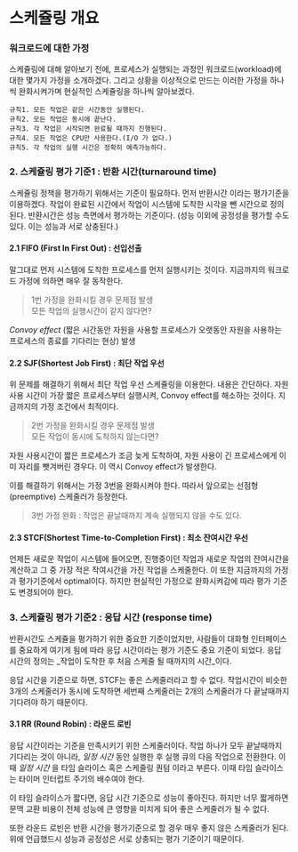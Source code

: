 # 스케쥴링 개요

### 워크로드에 대한 가정

스케쥴링에 대해 알아보기 전에, 프로세스가 실행되는 과정인 워크로드(workload)에 대한 몇가지 가정을 소개하겠다. 그리고 상황을 이상적으로 만드는 이러한 가정을 하나씩 완화시켜가며 현실적인 스케쥴링을 하나씩 알아보겠다.

```
규칙1. 모든 작업은 같은 시간동안 실행된다.
규칙2. 모든 작업은 동시에 끝난다.
규칙3. 각 작업은 시작되면 완료될 때까지 진행된다.
규칙4. 모든 작업은 CPU만 사용한다.(I/O 가 없다.)
규칙5. 각 작업의 실행 시간은 정확히 예측가능하다.
```

### 2. 스케쥴링 평가 기준1 : 반환 시간(turnaround time)

스케쥴링 정책을 평가하기 위해서는 기준이 필요하다. 먼저 반환시간 이라는 평가기준을 이용하겠다. 작업이 완료된 시간에서 작업이 시스템에 도착한 시각을 뺀 시간으로 정의된다. 반환시간은 성능 측면에서 평가하는 기준이다. (성능 이외에 공정성을 평가할 수도 있다. 이는 성능과 서로 상충된다.)

#### 2.1 FIFO (First In First Out) : 선입선출

말그대로 먼저 시스템에 도착한 프로세스를 먼저 실행시키는 것이다. 지금까지의 워크로드 가정에 의하면 매우 잘 동작한다.

> 1번 가정을 완화시킬 경우 문제점 발생\
> 모든 작업의 실행시간이 같지 않다면?

_Convoy effect_ (짧은 시간동안 자원을 사용할 프로세스가 오랫동안 자원을 사용하는 프로세스의 종료를 기다리는 현상) 발생

#### 2.2 SJF(Shortest Job First) : 최단 작업 우선

위 문제를 해결하기 위해서 최단 작업 우선 스케쥴링을 이용한다. 내용은 간단하다. 자원 사용 시간이 가장 짧은 프로세스부터 실행시켜, Convoy effect를 해소하는 것이다. 지금까지의 가정 조건에서 최적이다.

> 2번 가정을 완화시킬 경우 문제점 발생\
> 모든 작업이 동시에 도착하지 않는다면?

자원 사용시간이 짧은 프로세스가 조금 늦게 도착하여, 자원 사용이 긴 프로세스에게 이미 자리를 뺏겨버린 경우다. 이 역시 Convoy effect가 발생한다.

이를 해결하기 위해서는 가정 3번을 완화시켜야 한다. 따라서 앞으로는 선점형(preemptive) 스케줄러가 등장한다.

> 3번 가정 완화 : 작업은 끝날때까지 계속 실행되지 않을 수도 있다.

#### 2.3 STCF(Shortest Time-to-Completion First) : 최소 잔여시간 우선

언제든 새로운 작업이 시스템에 들어오면, 진행중이던 작업과 새로운 작업의 잔여시간을 계산하고 그 중 가장 적은 작여시간을 가진 작업을 스케줄한다. 이 또한 지금까지의 가정과 평가기준에서 optimal이다. 하지만 현실적인 가정으로 완화시켜감에 따라 평가 기준도 변경되어야 한다.

### 3. 스케쥴링 평가 기준2 : 응답 시간 (response time)

반환시간도 스케쥴을 평가하기 위한 중요한 기준이었지만, 사람들이 대화형 인터페이스를 중요하게 여기게 됨에 따라 응답 시간이라는 평가 기준도 중요 기준이 되었다. 응답 시간의 정의는 _작업이 도착한 후 처음 스케줄 될 때까지의 시간_이다.

응답 시간을 기준으로 하면, STCF는 좋은 스케줄러라고 할 수 없다. 작업시간이 비슷한 3개의 스케줄러가 동시에 도착하면 세번째 스케줄러는 2개의 스케줄러가 다 끝날때까지 기다려야 하기 때문이다.

#### 3.1 RR (Round Robin) : 라운드 로빈

응답 시간이라는 기준을 만족시키기 위한 스케줄러이다. 작업 하나가 모두 끝날때까지 기다리는 것이 아니라, _일정 시간_ 동안 실행한 후 실행 큐의 다음 작업으로 전환한다. 이때 _일정 시간_ 을 타임 슬라이스 혹은 스케줄링 퀀텀 이라고 부른다. 이때 타임 슬라이스는 타이머 인터럽트 주기의 배수여야 한다.

이 타임 슬라이스가 짧다면, 응답 시간 기준으로 성능이 좋아진다. 하지만 너무 짧게하면 문맥 교환 비용이 전체 성능에 큰 영향을 미치게 되어 좋은 스케줄러가 될 수 없다.

또한 라운드 로빈은 반환 시간을 평가기준으로 할 경우 매우 좋지 않은 스케줄러가 된다. 위에 언급했드시 성능과 공정성은 서로 상충되는 평가 기준이기 때문이다.
